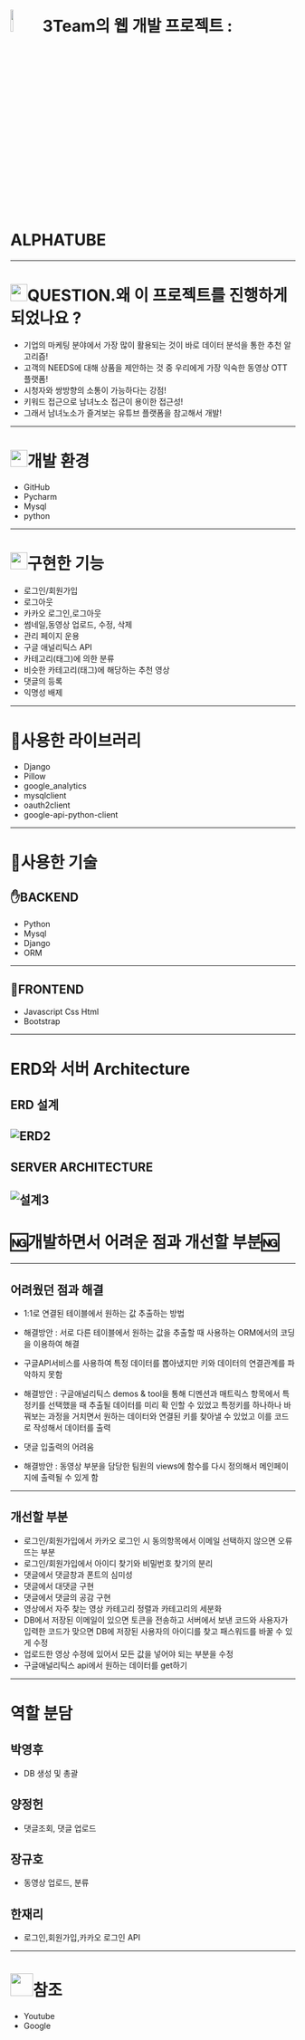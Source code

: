 # <img src="https://cdn.emojidex.com/emoji/seal/youtube.png" width=10% height=10%> 3Team의 웹 개발 프로젝트 : ALPHATUBE 
--------------------------------------
# <img src="https://pic.sopili.net/pub/emoji/twitter/2/72x72/2049.png" width=30 height=30>QUESTION.왜 이 프로젝트를 진행하게 되었나요 ? #
+ 기업의 마케팅 분야에서 가장 많이 활용되는 것이 바로 데이터 분석을 통한 추천 알고리즘!
+ 고객의 NEEDS에 대해 상품을 제안하는 것 중 우리에게 가장 익숙한 동영상 OTT 플랫폼!
+ 시청자와 쌍방향의 소통이 가능하다는 강점!
+ 키워드 접근으로 남녀노소 접근이 용이한 접근성!
+ 그래서 남녀노소가 즐겨보는 유튜브 플랫폼을 참고해서 개발!
--------------------------------------
 # <img src="https://pic.sopili.net/pub/emoji/twitter/2/72x72/1f4bb.png" width=30 height=30>개발 환경 #
+ GitHub
+ Pycharm
+ Mysql
+ python
----------------------------------------
# <img src="https://pic.sopili.net/pub/emoji/twitter/2/72x72/1f5d2.png" width=30 height=30>구현한 기능 #
+ 로그인/회원가입
+ 로그아웃
+ 카카오 로그인,로그아웃
+ 썸네일,동영상 업로드, 수정, 삭제
+ 관리 페이지 운용
+ 구글 애널리틱스 API
+ 카테고리(태그)에 의한 분류
+ 비슷한 카테고리(태그)에 해당하는 추천 영상
+ 댓글의 등록
+ 익명성 배제

------------------------------------
# 📂사용한 라이브러리 #
+ Django
+ Pillow
+ google_analytics
+ mysqlclient
+ oauth2client
+ google-api-python-client
-------------------------------------
# 📓사용한 기술 #
## ✋BACKEND ##
+ Python
+ Mysql
+ Django
+ ORM
-------------
## 🤚FRONTEND ##
+ Javascript Css Html
+ Bootstrap
--------------------------------------
# ERD와 서버 Architecture #
## ERD 설계 ##
![ERD2](https://user-images.githubusercontent.com/97925049/151479511-95b8a7c3-e5fd-47e2-9279-3b65d798146d.png)
-----------------
## SERVER ARCHITECTURE ##
![설계3](https://user-images.githubusercontent.com/97925049/151492570-d9ba9c95-2947-46d0-8787-a9a9966edddd.png)
-----------------------------------
# 🆖개발하면서 어려운 점과 개선할 부분🆖 #
--------------------------------
## 어려웠던 점과 해결 ##
+ 1:1로 연결된 테이블에서 원하는 값 추출하는 방법
* 해결방안 : 서로 다른 테이블에서 원하는 값을 추출할 때 사용하는 ORM에서의 코딩을 이용하여 해결
+ 구글API서비스를 사용하여 특정 데이터를 뽑아냈지만 키와 데이터의 연결관계를 파악하지 못함
* 해결방안 : 구글애널리틱스 demos & tool을 통해 디멘션과 매트릭스 항목에서 특정키를 선택했을 때 추출될 데이터를 미리 확
인할 수 있었고 특정키를 하나하나 바꿔보는 과정을 거치면서 원하는 데이터와
연결된 키를 찾아낼 수 있었고 이를 코드로 작성해서 데이터를 출력
+ 댓글 입출력의 어려움
* 해결방안 : 동영상 부분을 담당한 팀원의 views에 함수를 다시 정의해서 메인페이지에 출력될 수 있게 함
---------------
## 개선할 부분 ##
+ 로그인/회원가입에서 카카오 로그인 시 동의항목에서 이메일 선택하지 않으면 오류뜨는 부분
+ 로그인/회원가입에서 아이디 찾기와 비밀번호 찾기의 분리
+ 댓글에서 댓글창과 폰트의 심미성
+ 댓글에서 대댓글 구현
+ 댓글에서 댓글의 공감 구현
+ 영상에서 자주 찾는 영상 카테고리 정렬과 카테고리의 세분화
+ DB에서 저장된 이메일이 있으면 토큰을 전송하고 서버에서 보낸 코드와 사용자가 입력한 코드가 맞으면 DB에 저장된 사용자의 아이디를 찾고 패스워드를 바꿀 수 있게 수정
+ 업로드한 영상 수정에 있어서 모든 값을 넣어야 되는 부분을 수정
+ 구글애널리틱스 api에서 원하는 데이터를 get하기
---------------------------
# 역할 분담 #
## 박영후 ##
+ DB 생성 및 총괄
## 양정헌 ##
+ 댓글조회, 댓글 업로드
## 장규호 ##
+ 동영상 업로드, 분류
## 한재리 ##
+ 로그인,회원가입,카카오 로그인 API
--------------------------
# <img src="https://pic.sopili.net/pub/emoji/twitter/2/72x72/231b.png" width=40 height=40>참조
+ Youtube
+ Google

